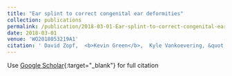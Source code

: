 ```yaml
---
title: "Ear splint to correct congenital ear deformities"
collection: publications
permalink: /publication/2018-03-01-Ear-splint-to-correct-congenital-ear-deformities
date: 2018-03-01
venue: 'WO2018053219A1'
citation: ' David Zopf,  <b>Kevin Green</b>,  Kyle Vankoevering, &quot;Ear splint to correct congenital ear deformities.&quot; WO2018053219A1, 2018.'
---
```

Use [Google Scholar](https://scholar.google.com/scholar?q=Ear+splint+to+correct+congenital+ear+deformities){:target="_blank"} for full citation